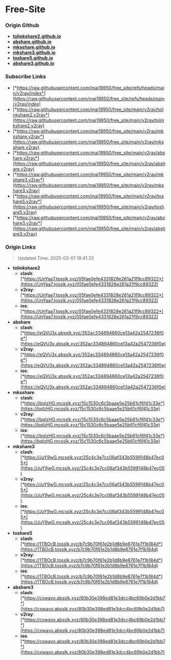 # Free-Site

### Origin Github

- [**tolinkshare2.github.io**](https://github.com/tolinkshare2/tolinkshare2.github.io)
- [**abshare.github.io**](https://github.com/abshare/abshare.github.io)
- [**mksshare.github.io**](https://github.com/mksshare/mksshare.github.io)
- [**mkshare3.github.io**](https://github.com/mkshare3/mkshare3.github.io)
- [**toshare5.github.io**](https://github.com/toshare5/toshare5.github.io)
- [**abshare3.github.io**](https://github.com/abshare3/abshare3.github.io)

### Subscribe Links

- [*https://raw.githubusercontent.com/mai19950/free_site/refs/heads/main/v2ray/index*](https://raw.githubusercontent.com/mai19950/free_site/refs/heads/main/v2ray/index)
- [*https://raw.githubusercontent.com/mai19950/free_site/main/v2ray/tolinkshare2.v2ray*](https://raw.githubusercontent.com/mai19950/free_site/main/v2ray/tolinkshare2.v2ray)
- [*https://raw.githubusercontent.com/mai19950/free_site/main/v2ray/mksshare.v2ray*](https://raw.githubusercontent.com/mai19950/free_site/main/v2ray/mksshare.v2ray)
- [*https://raw.githubusercontent.com/mai19950/free_site/main/v2ray/abshare.v2ray*](https://raw.githubusercontent.com/mai19950/free_site/main/v2ray/abshare.v2ray)
- [*https://raw.githubusercontent.com/mai19950/free_site/main/v2ray/mkshare3.v2ray*](https://raw.githubusercontent.com/mai19950/free_site/main/v2ray/mkshare3.v2ray)
- [*https://raw.githubusercontent.com/mai19950/free_site/main/v2ray/toshare5.v2ray*](https://raw.githubusercontent.com/mai19950/free_site/main/v2ray/toshare5.v2ray)
- [*https://raw.githubusercontent.com/mai19950/free_site/main/v2ray/abshare3.v2ray*](https://raw.githubusercontent.com/mai19950/free_site/main/v2ray/abshare3.v2ray)

### Origin Links

> Updated Time: 2025-02-01 19:41:33

- **tolinkshare2**
  - **clash**: [*https://UnYaa7.tosslk.xyz/05fae0efe4331828e261a21f9cc89322*](https://UnYaa7.tosslk.xyz/05fae0efe4331828e261a21f9cc89322)
  - **v2ray**: [*https://UnYaa7.tosslk.xyz/05fae0efe4331828e261a21f9cc89322*](https://UnYaa7.tosslk.xyz/05fae0efe4331828e261a21f9cc89322)
  - **ios**: [*https://UnYaa7.tosslk.xyz/05fae0efe4331828e261a21f9cc89322*](https://UnYaa7.tosslk.xyz/05fae0efe4331828e261a21f9cc89322)
- **abshare**
  - **clash**: [*https://eQVU3x.absslk.xyz/352ac334894860ce13a42a2547236f0e*](https://eQVU3x.absslk.xyz/352ac334894860ce13a42a2547236f0e)
  - **v2ray**: [*https://eQVU3x.absslk.xyz/352ac334894860ce13a42a2547236f0e*](https://eQVU3x.absslk.xyz/352ac334894860ce13a42a2547236f0e)
  - **ios**: [*https://eQVU3x.absslk.xyz/352ac334894860ce13a42a2547236f0e*](https://eQVU3x.absslk.xyz/352ac334894860ce13a42a2547236f0e)
- **mksshare**
  - **clash**: [*https://bqIzHG.mcsslk.xyz/15c1530c6c5baae5e25b61cf6f41c33e*](https://bqIzHG.mcsslk.xyz/15c1530c6c5baae5e25b61cf6f41c33e)
  - **v2ray**: [*https://bqIzHG.mcsslk.xyz/15c1530c6c5baae5e25b61cf6f41c33e*](https://bqIzHG.mcsslk.xyz/15c1530c6c5baae5e25b61cf6f41c33e)
  - **ios**: [*https://bqIzHG.mcsslk.xyz/15c1530c6c5baae5e25b61cf6f41c33e*](https://bqIzHG.mcsslk.xyz/15c1530c6c5baae5e25b61cf6f41c33e)
- **mkshare3**
  - **clash**: [*https://JuY9wG.mcsslk.xyz/25c4c3e7cc06af343b5599148b47ec05*](https://JuY9wG.mcsslk.xyz/25c4c3e7cc06af343b5599148b47ec05)
  - **v2ray**: [*https://JuY9wG.mcsslk.xyz/25c4c3e7cc06af343b5599148b47ec05*](https://JuY9wG.mcsslk.xyz/25c4c3e7cc06af343b5599148b47ec05)
  - **ios**: [*https://JuY9wG.mcsslk.xyz/25c4c3e7cc06af343b5599148b47ec05*](https://JuY9wG.mcsslk.xyz/25c4c3e7cc06af343b5599148b47ec05)
- **toshare5**
  - **clash**: [*https://1TBOcB.tosslk.xyz/b7c9b70f61e2b1d8b9e8761e7f1b184d*](https://1TBOcB.tosslk.xyz/b7c9b70f61e2b1d8b9e8761e7f1b184d)
  - **v2ray**: [*https://1TBOcB.tosslk.xyz/b7c9b70f61e2b1d8b9e8761e7f1b184d*](https://1TBOcB.tosslk.xyz/b7c9b70f61e2b1d8b9e8761e7f1b184d)
  - **ios**: [*https://1TBOcB.tosslk.xyz/b7c9b70f61e2b1d8b9e8761e7f1b184d*](https://1TBOcB.tosslk.xyz/b7c9b70f61e2b1d8b9e8761e7f1b184d)
- **abshare3**
  - **clash**: [*https://cxwavo.absslk.xyz/80b30e398ed81e3dcc4bc69b0e2d1bb7*](https://cxwavo.absslk.xyz/80b30e398ed81e3dcc4bc69b0e2d1bb7)
  - **v2ray**: [*https://cxwavo.absslk.xyz/80b30e398ed81e3dcc4bc69b0e2d1bb7*](https://cxwavo.absslk.xyz/80b30e398ed81e3dcc4bc69b0e2d1bb7)
  - **ios**: [*https://cxwavo.absslk.xyz/80b30e398ed81e3dcc4bc69b0e2d1bb7*](https://cxwavo.absslk.xyz/80b30e398ed81e3dcc4bc69b0e2d1bb7)

